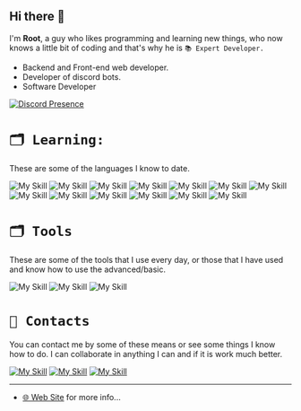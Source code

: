 ## Hi there 👋

I'm **Root**, a guy who likes programming and learning new things, who now knows a little bit of coding and that's why he is ``📚 Expert Developer.``

* Backend and Front-end web developer.
* Developer of discord bots.
* Software Developer

[![Discord Presence](https://lanyard.cnrad.dev/api/381816029426221057)](https://discord.com/users/381816029426221057)


# ``🗂 Learning:``
These are some of the languages I know to date.

![My Skill](https://skillicons.dev/icons?i=py) ![My Skill](https://skillicons.dev/icons?i=js) ![My Skill](https://skillicons.dev/icons?i=html) ![My Skill](https://skillicons.dev/icons?i=css) ![My Skill](https://skillicons.dev/icons?i=java) ![My Skill](https://skillicons.dev/icons?i=bash) ![My Skill](https://skillicons.dev/icons?i=golang) ![My Skill](https://skillicons.dev/icons?i=c) ![My Skill](https://skillicons.dev/icons?i=cs) ![My Skill](https://skillicons.dev/icons?i=cpp) ![My Skill](https://skillicons.dev/icons?i=gradle) ![My Skill](https://skillicons.dev/icons?i=php) ![My Skill](https://skillicons.dev/icons?i=py)

# ``🗂 Tools``
These are some of the tools that I use every day, or those that I have used and know how to use the advanced/basic.

![My Skill](https://skillicons.dev/icons?i=vscode) ![My Skill](https://skillicons.dev/icons?i=idea) ![My Skill](https://skillicons.dev/icons?i=discord)
 


# ``📣 Contacts``
You can contact me by some of these means or see some things I know how to do. I can collaborate in anything I can and if it is work much better.

[![My Skill](https://skillicons.dev/icons?i=discord)](https://discord.com/users/381816029426221057) [![My Skill](https://skillicons.dev/icons?i=github)](https://github.com/AlexClient) [![My Skill](https://skillicons.dev/icons?i=instagram)](https://www.instagram.com/alexclient.01/) 


---

* [🌐 Web Site](https://alexclient.shop/) for more info...
